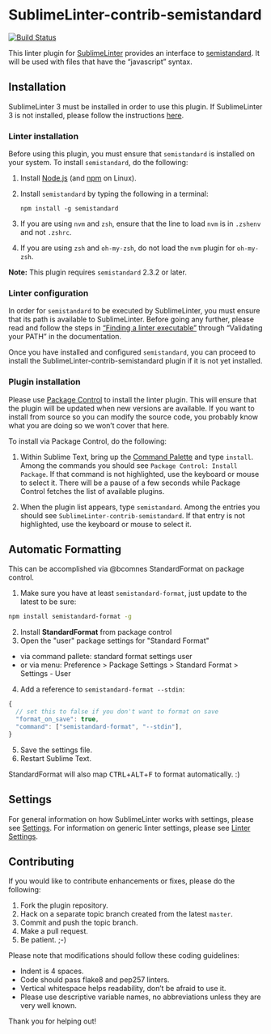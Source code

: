 SublimeLinter-contrib-semistandard
================================

[![Build Status](https://travis-ci.org/Flet/SublimeLinter-contrib-semistandard.svg?branch=master)](https://travis-ci.org/Flet/SublimeLinter-contrib-semistandard)

This linter plugin for [SublimeLinter][docs] provides an interface to [semistandard](https://www.npmjs.com/package/semistandard). It will be used with files that have the “javascript” syntax.

## Installation
SublimeLinter 3 must be installed in order to use this plugin. If SublimeLinter 3 is not installed, please follow the instructions [here][installation].

### Linter installation
Before using this plugin, you must ensure that `semistandard` is installed on your system. To install `semistandard`, do the following:

1. Install [Node.js](http://nodejs.org) (and [npm](https://github.com/joyent/node/wiki/Installing-Node.js-via-package-manager) on Linux).

1. Install `semistandard` by typing the following in a terminal:
   ```
   npm install -g semistandard
   ```

1. If you are using `nvm` and `zsh`, ensure that the line to load `nvm` is in `.zshenv` and not `.zshrc`.

1. If you are using `zsh` and `oh-my-zsh`, do not load the `nvm` plugin for `oh-my-zsh`.


**Note:** This plugin requires `semistandard` 2.3.2 or later.

### Linter configuration
In order for `semistandard` to be executed by SublimeLinter, you must ensure that its path is available to SublimeLinter. Before going any further, please read and follow the steps in [“Finding a linter executable”](http://sublimelinter.readthedocs.org/en/latest/troubleshooting.html#finding-a-linter-executable) through “Validating your PATH” in the documentation.

Once you have installed and configured `semistandard`, you can proceed to install the SublimeLinter-contrib-semistandard plugin if it is not yet installed.

### Plugin installation
Please use [Package Control][pc] to install the linter plugin. This will ensure that the plugin will be updated when new versions are available. If you want to install from source so you can modify the source code, you probably know what you are doing so we won’t cover that here.

To install via Package Control, do the following:

1. Within Sublime Text, bring up the [Command Palette][cmd] and type `install`. Among the commands you should see `Package Control: Install Package`. If that command is not highlighted, use the keyboard or mouse to select it. There will be a pause of a few seconds while Package Control fetches the list of available plugins.

1. When the plugin list appears, type `semistandard`. Among the entries you should see `SublimeLinter-contrib-semistandard`. If that entry is not highlighted, use the keyboard or mouse to select it.

## Automatic Formatting
This can be accomplished via @bcomnes StandardFormat on package control.

1) Make sure you have at least `semistandard-format`, just update to the latest to be sure:
```bash
npm install semistandard-format -g
```
2) Install **StandardFormat** from package control
3) Open the "user" package settings for "Standard Format"
  - via command pallete: standard format settings user
  - or via menu: Preference > Package Settings > Standard Format > Settings - User

4) Add a reference to `semistandard-format --stdin`:
```js
{
  // set this to false if you don't want to format on save
  "format_on_save": true,
  "command": ["semistandard-format", "--stdin"],
}
```
5) Save the settings file.
6) Restart Sublime Text.

StandardFormat will also map <kbd>CTRL</kbd>+<kbd>ALT</kbd>+<kbd>F</kbd> to format automatically. :)



## Settings
For general information on how SublimeLinter works with settings, please see [Settings][settings]. For information on generic linter settings, please see [Linter Settings][linter-settings].

## Contributing
If you would like to contribute enhancements or fixes, please do the following:

1. Fork the plugin repository.
1. Hack on a separate topic branch created from the latest `master`.
1. Commit and push the topic branch.
1. Make a pull request.
1. Be patient.  ;-)

Please note that modifications should follow these coding guidelines:

- Indent is 4 spaces.
- Code should pass flake8 and pep257 linters.
- Vertical whitespace helps readability, don’t be afraid to use it.
- Please use descriptive variable names, no abbreviations unless they are very well known.

Thank you for helping out!

[docs]: http://sublimelinter.readthedocs.org
[installation]: http://sublimelinter.readthedocs.org/en/latest/installation.html
[locating-executables]: http://sublimelinter.readthedocs.org/en/latest/usage.html#how-linter-executables-are-located
[pc]: https://sublime.wbond.net/installation
[cmd]: http://docs.sublimetext.info/en/sublime-text-3/extensibility/command_palette.html
[settings]: http://sublimelinter.readthedocs.org/en/latest/settings.html
[linter-settings]: http://sublimelinter.readthedocs.org/en/latest/linter_settings.html
[inline-settings]: http://sublimelinter.readthedocs.org/en/latest/settings.html#inline-settings
